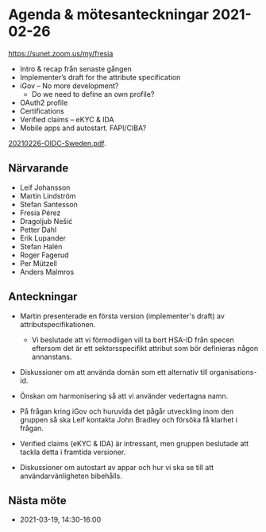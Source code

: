 # Agenda & mötesanteckningar 2021-02-26

https://sunet.zoom.us/my/fresia


* Intro & recap från senaste gången
* Implementer’s draft for the attribute specification
* iGov – No more development?
    - Do we need to define an own profile?
* OAuth2 profile
* Certifications
* Verified claims – eKYC & IDA
* Mobile apps and autostart. FAPI/CIBA?

[20210226-OIDC-Sweden.pdf](20210226-OIDC-Sweden.pdf).

## Närvarande

* Leif Johansson
* Martin Lindström
* Stefan Santesson
* Fresia Pérez
* Dragoljub Nešić
* Petter Dahl
* Erik Lupander
* Stefan Halén
* Roger Fagerud
* Per Mützell
* Anders Malmros

## Anteckningar

* Martin presenterade en första version (implementer's draft) av attributspecifikationen.

  - Vi beslutade att vi förmodligen vill ta bort HSA-ID från specen eftersom det är ett sektorsspecifikt attribut som bör definieras någon annanstans.
  
- Diskussioner om att använda domän som ett alternativ till organisations-id.

- Önskan om harmonisering så att vi använder vedertagna namn.

* På frågan kring iGov och huruvida det pågår utveckling inom den gruppen så ska Leif kontakta John Bradley och försöka få klarhet i frågan.

* Verified claims (eKYC & IDA) är intressant, men gruppen beslutade att tackla detta i framtida versioner.

* Diskussioner om autostart av appar och hur vi ska se till att användarvänligheten bibehålls.

## Nästa möte

* 2021-03-19, 14:30-16:00
 

